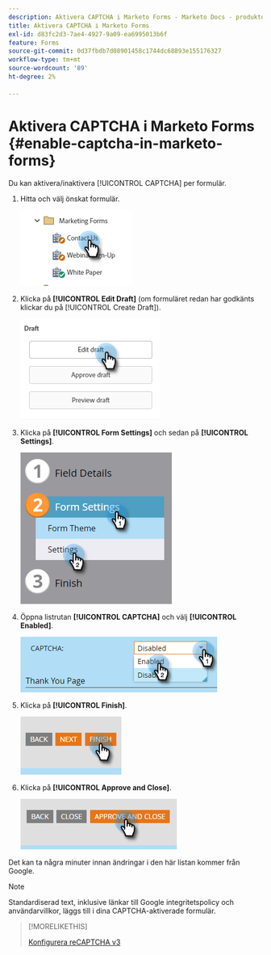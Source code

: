 ```yaml
---
description: Aktivera CAPTCHA i Marketo Forms - Marketo Docs - produktdokumentation
title: Aktivera CAPTCHA i Marketo Forms
exl-id: d83fc2d3-7ae4-4927-9a09-ea6995013b6f
feature: Forms
source-git-commit: 0d37fbdb7d08901458c1744dc68893e155176327
workflow-type: tm+mt
source-wordcount: '89'
ht-degree: 2%

---
```


# Aktivera CAPTCHA i Marketo Forms {#enable-captcha-in-marketo-forms}

Du kan aktivera/inaktivera [!UICONTROL CAPTCHA] per formulär.

1. Hitta och välj önskat formulär.

   ![](assets/enable-captcha-in-marketo-forms-1.png)

1. Klicka på **[!UICONTROL Edit Draft]** (om formuläret redan har godkänts klickar du på [!UICONTROL Create Draft]).

   ![](assets/enable-captcha-in-marketo-forms-2.png)

1. Klicka på **[!UICONTROL Form Settings]** och sedan på **[!UICONTROL Settings]**.

   ![](assets/enable-captcha-in-marketo-forms-3.png)

1. Öppna listrutan **[!UICONTROL CAPTCHA]** och välj **[!UICONTROL Enabled]**.

   ![](assets/enable-captcha-in-marketo-forms-4.png)

1. Klicka på **[!UICONTROL Finish]**.

   ![](assets/enable-captcha-in-marketo-forms-5.png)

1. Klicka på **[!UICONTROL Approve and Close]**.

   ![](assets/enable-captcha-in-marketo-forms-6.png)

Det kan ta några minuter innan ändringar i den här listan kommer från Google.

>[!NOTE]
>
>Standardiserad text, inklusive länkar till Google integritetspolicy och användarvillkor, läggs till i dina CAPTCHA-aktiverade formulär.

>[!MORELIKETHIS]
>
>[Konfigurera reCAPTCHA v3](/help/marketo/product-docs/demand-generation/forms/using-captcha/setting-up-recaptcha-v3.md)
